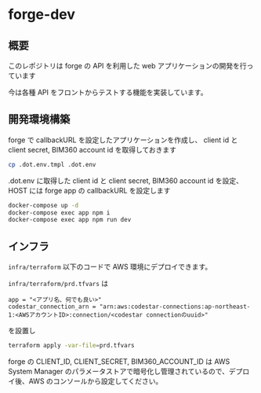 # forge-dev

## 概要

このレポジトリは forge の API を利用した web アプリケーションの開発を行っています

今は各種 API をフロントからテストする機能を実装しています。

## 開発環境構築

forge で callbackURL を設定したアプリケーションを作成し、 client id と client secret, BIM360 account id を取得しておきます

```bash
cp .dot.env.tmpl .dot.env
```

.dot.env に取得した client id と client secret, BIM360 account id を設定、 HOST には forge app の callbackURL を設定します

```bash
docker-compose up -d
docker-compose exec app npm i
docker-compose exec app npm run dev
```

## インフラ

`infra/terraform` 以下のコードで AWS 環境にデプロイできます。

`infra/terraform/prd.tfvars` は

```
app = "<アプリ名、何でも良い>"
codestar_connection_arn = "arn:aws:codestar-connections:ap-northeast-1:<AWSアカウントID>:connection/<codestar connectionのuuid>"
```

を設置し

```bash
terraform apply -var-file=prd.tfvars
```

forge の CLIENT_ID, CLIENT_SECRET, BIM360_ACCOUNT_ID は AWS System Manager のパラメータストアで暗号化し管理されているので、デプロイ後、AWS のコンソールから設定してください。
